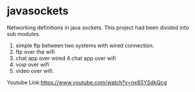 # javasockets
Networking definitions in java sockets.
This project had been divided into sub modules.
1. simple ftp between two systems with wired connection.
2. ftp over the wifi
3. chat app over wired
4.chat app over wifi
5. voip over wifi
6. video over wifi.




Youtube Link:https://www.youtube.com/watch?v=nx85YSdkQcg
